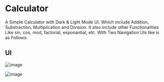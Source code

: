 # Calculator

A Simple Calculator with Dark & Light Mode UI. Which include Addition, Substraction, Multiplication and Division. It also include other Functionalities Like sin, cos, mod, factorial, exponantial, etc. With Two Navigation UIs like is as Follows:

## UI

![image](https://user-images.githubusercontent.com/106422654/209904537-ec595a6c-8fbc-4a22-bf68-553b5643339c.png)


![image](https://user-images.githubusercontent.com/106422654/209904509-be05ecf2-3532-425a-82d5-2c5b5eb58db0.png)


